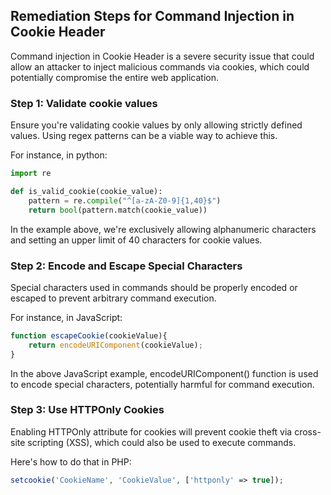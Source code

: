 

## Remediation Steps for Command Injection in Cookie Header

Command injection in Cookie Header is a severe security issue that could allow an attacker to inject malicious commands via cookies, which could potentially compromise the entire web application.

### Step 1: Validate cookie values
Ensure you're validating cookie values by only allowing strictly defined values. Using regex patterns can be a viable way to achieve this.

For instance, in python:

```python
import re

def is_valid_cookie(cookie_value):
    pattern = re.compile("^[a-zA-Z0-9]{1,40}$")
    return bool(pattern.match(cookie_value))
```

In the example above, we're exclusively allowing alphanumeric characters and setting an upper limit of 40 characters for cookie values.

### Step 2: Encode and Escape Special Characters

Special characters used in commands should be properly encoded or escaped to prevent arbitrary command execution.

For instance, in JavaScript:

```javascript
function escapeCookie(cookieValue){
    return encodeURIComponent(cookieValue);
}
```
In the above JavaScript example, encodeURIComponent() function is used to encode special characters, potentially harmful for command execution.

### Step 3: Use HTTPOnly Cookies 

Enabling HTTPOnly attribute for cookies will prevent cookie theft via cross-site scripting (XSS), which could also be used to execute commands.

Here's how to do that in PHP:

```php
setcookie('CookieName', 'CookieValue', ['httponly' => true]);
```